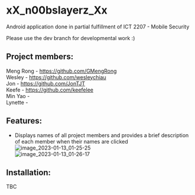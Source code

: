 # xX_n00bslayerz_Xx

Android application done in partial fulfillment of ICT 2207 - Mobile Security

Please use the dev branch for developmental work :)

## Project members:

Meng Rong - https://github.com/GMengRong<br>
Wesley - https://github.com/wesleychiau<br>
Jon - https://github.com/JonTJT<br>
Keefe - https://github.com/keefelee<br>
Min Yao - <br>
Lynette - <br>

## Features:
- Displays names of all project members and provides a brief description of each member when their names are clicked<br>
![image_2023-01-13_01-25-25](https://user-images.githubusercontent.com/23615745/212147050-34604db8-988a-4c07-83be-8030e5bcb9b9.png)<br>
![image_2023-01-13_01-26-17](https://user-images.githubusercontent.com/23615745/212147067-0a08e317-ba3c-4ed9-8ca5-42359a172624.png)

## Installation:
TBC
